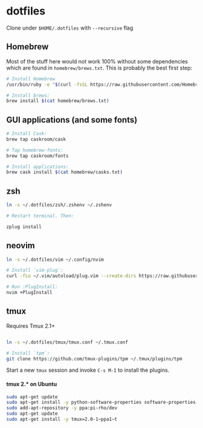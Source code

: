# dotfiles

Clone under `$HOME/.dotfiles` with `--recursive` flag


## Homebrew

Most of the stuff here would not work 100% without some dependencies which are found in `homebrew/brews.txt`. This is probably the best first step:

```bash
# Install Homebrew
/usr/bin/ruby -e "$(curl -fsSL https://raw.githubusercontent.com/Homebrew/install/master/install)"

# Install brews:
brew install $(cat homebrew/brews.txt)
```


## GUI applications (and some fonts)

```bash
# Install Cask:
brew tap caskroom/cask

# Tap homebrew-fonts:
brew tap caskroom/fonts

# Install applications:
brew cask install $(cat homebrew/casks.txt)
```

## zsh


```bash
ln -s ~/.dotfiles/zsh/.zshenv ~/.zshenv

# Restart terminal. Then:

zplug install
```


## neovim

```bash
ln -s ~/.dotfiles/vim ~/.config/nvim

# Install `vim-plug`:
curl -fLo ~/.vim/autoload/plug.vim --create-dirs https://raw.githubusercontent.com/junegunn/vim-plug/master/plug.vim

# Run :PlugInstall:
nvim +PlugInstall
```

## tmux

Requires Tmux 2.1+

```bash

ln -s ~/.dotfiles/tmux/tmux.conf ~/.tmux.conf

# Install `tpm`:
git clone https://github.com/tmux-plugins/tpm ~/.tmux/plugins/tpm
```

Start a new `tmux` session and invoke `C-s M-I` to install the plugins.

#### tmux 2.* on Ubuntu
```bash
sudo apt-get update
sudo apt-get install -y python-software-properties software-properties-common
sudo add-apt-repository -y ppa:pi-rho/dev
sudo apt-get update
sudo apt-get install -y tmux=2.0-1~ppa1~t
```
